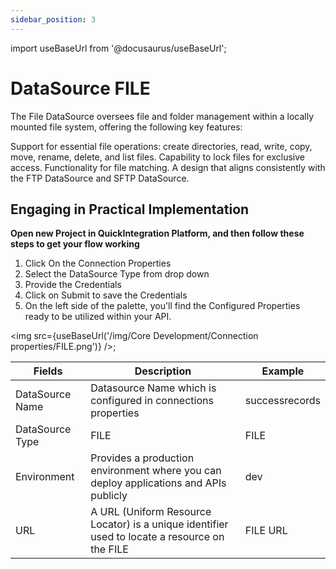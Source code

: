 ```yaml
---
sidebar_position: 3
---
```


import useBaseUrl from '@docusaurus/useBaseUrl';

# DataSource FILE

The File DataSource oversees file and folder management within a locally mounted file system, offering the following key features:

Support for essential file operations: create directories, read, write, copy, move, rename, delete, and list files.
Capability to lock files for exclusive access.
Functionality for file matching.
A design that aligns consistently with the FTP DataSource and SFTP DataSource.

## Engaging in Practical Implementation

**Open new Project in QuickIntegration Platform, and then follow these steps to get your flow working**

1) Click On the Connection Properties
2) Select the DataSource Type from drop down
3) Provide the Credentials 
4) Click on Submit to save the Credentials
5) On the left side of the palette, you'll find the Configured Properties ready to be utilized within your API.

<img src={useBaseUrl('/img/Core Development/Connection properties/FILE.png')} />;

<table>
<thead>
<tr>
<th>Fields</th>
<th>Description</th>
<th>Example</th>
</tr>
</thead>
<tbody>
<tr>
<td>DataSource Name</td>
<td>Datasource Name which is configured in connections properties</td>
<td>successrecords</td>
</tr>
<tr>
<td>DataSource Type</td>
<td>FILE</td>
<td>FILE</td>
</tr>
<tr>
<td>Environment</td>
<td>Provides a production environment where you can deploy applications and APIs publicly</td>
<td>dev</td>
</tr>
<tr>
<td>URL</td>
<td>A URL (Uniform Resource Locator) is a unique identifier used to locate a resource on the FILE</td>
<td>FILE URL</td>
</tr>
</tbody>
</table>